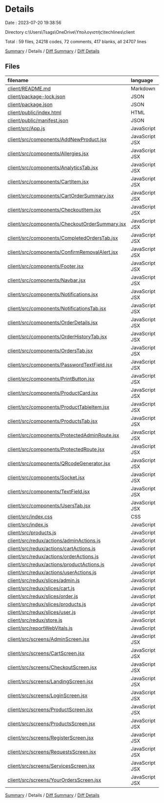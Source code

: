 # Details

Date : 2023-07-20 19:38:56

Directory c:\\Users\\Tsags\\OneDrive\\Υπολογιστής\\techlines\\client

Total : 59 files,  24218 codes, 72 comments, 417 blanks, all 24707 lines

[Summary](results.md) / Details / [Diff Summary](diff.md) / [Diff Details](diff-details.md)

## Files
| filename | language | code | comment | blank | total |
| :--- | :--- | ---: | ---: | ---: | ---: |
| [client/README.md](/client/README.md) | Markdown | 38 | 0 | 33 | 71 |
| [client/package-lock.json](/client/package-lock.json) | JSON | 19,676 | 0 | 1 | 19,677 |
| [client/package.json](/client/package.json) | JSON | 61 | 0 | 1 | 62 |
| [client/public/index.html](/client/public/index.html) | HTML | 16 | 0 | 3 | 19 |
| [client/public/manifest.json](/client/public/manifest.json) | JSON | 15 | 0 | 1 | 16 |
| [client/src/App.js](/client/src/App.js) | JavaScript | 92 | 0 | 3 | 95 |
| [client/src/components/AddNewProduct.jsx](/client/src/components/AddNewProduct.jsx) | JavaScript JSX | 231 | 1 | 12 | 244 |
| [client/src/components/Allergies.jsx](/client/src/components/Allergies.jsx) | JavaScript JSX | 71 | 0 | 7 | 78 |
| [client/src/components/AnalyticsTab.jsx](/client/src/components/AnalyticsTab.jsx) | JavaScript JSX | 171 | 22 | 28 | 221 |
| [client/src/components/CartItem.jsx](/client/src/components/CartItem.jsx) | JavaScript JSX | 55 | 0 | 3 | 58 |
| [client/src/components/CartOrderSummary.jsx](/client/src/components/CartOrderSummary.jsx) | JavaScript JSX | 43 | 0 | 4 | 47 |
| [client/src/components/CheckoutItem.jsx](/client/src/components/CheckoutItem.jsx) | JavaScript JSX | 34 | 14 | 3 | 51 |
| [client/src/components/CheckoutOrderSummary.jsx](/client/src/components/CheckoutOrderSummary.jsx) | JavaScript JSX | 112 | 0 | 7 | 119 |
| [client/src/components/CompletedOrdersTab.jsx](/client/src/components/CompletedOrdersTab.jsx) | JavaScript JSX | 46 | 0 | 3 | 49 |
| [client/src/components/ConfirmRemovalAlert.jsx](/client/src/components/ConfirmRemovalAlert.jsx) | JavaScript JSX | 38 | 0 | 5 | 43 |
| [client/src/components/Footer.jsx](/client/src/components/Footer.jsx) | JavaScript JSX | 48 | 0 | 2 | 50 |
| [client/src/components/Navbar.jsx](/client/src/components/Navbar.jsx) | JavaScript JSX | 224 | 0 | 15 | 239 |
| [client/src/components/Notifications.jsx](/client/src/components/Notifications.jsx) | JavaScript JSX | 121 | 0 | 11 | 132 |
| [client/src/components/NotificationsTab.jsx](/client/src/components/NotificationsTab.jsx) | JavaScript JSX | 4 | 0 | 2 | 6 |
| [client/src/components/OrderDetails.jsx](/client/src/components/OrderDetails.jsx) | JavaScript JSX | 196 | 5 | 13 | 214 |
| [client/src/components/OrderHistoryTab.jsx](/client/src/components/OrderHistoryTab.jsx) | JavaScript JSX | 62 | 0 | 5 | 67 |
| [client/src/components/OrdersTab.jsx](/client/src/components/OrdersTab.jsx) | JavaScript JSX | 95 | 0 | 7 | 102 |
| [client/src/components/PasswordTextField.jsx](/client/src/components/PasswordTextField.jsx) | JavaScript JSX | 25 | 0 | 2 | 27 |
| [client/src/components/PrintButton.jsx](/client/src/components/PrintButton.jsx) | JavaScript JSX | 7 | 0 | 3 | 10 |
| [client/src/components/ProductCard.jsx](/client/src/components/ProductCard.jsx) | JavaScript JSX | 110 | 5 | 6 | 121 |
| [client/src/components/ProductTableItem.jsx](/client/src/components/ProductTableItem.jsx) | JavaScript JSX | 222 | 0 | 8 | 230 |
| [client/src/components/ProductsTab.jsx](/client/src/components/ProductsTab.jsx) | JavaScript JSX | 115 | 0 | 6 | 121 |
| [client/src/components/ProtectedAdminRoute.jsx](/client/src/components/ProtectedAdminRoute.jsx) | JavaScript JSX | 7 | 0 | 3 | 10 |
| [client/src/components/ProtectedRoute.jsx](/client/src/components/ProtectedRoute.jsx) | JavaScript JSX | 7 | 0 | 3 | 10 |
| [client/src/components/QRcodeGenerator.jsx](/client/src/components/QRcodeGenerator.jsx) | JavaScript JSX | 27 | 0 | 5 | 32 |
| [client/src/components/Socket.jsx](/client/src/components/Socket.jsx) | JavaScript JSX | 49 | 1 | 13 | 63 |
| [client/src/components/TextField.jsx](/client/src/components/TextField.jsx) | JavaScript JSX | 14 | 0 | 2 | 16 |
| [client/src/components/UsersTab.jsx](/client/src/components/UsersTab.jsx) | JavaScript JSX | 156 | 1 | 6 | 163 |
| [client/src/index.css](/client/src/index.css) | CSS | 12 | 0 | 2 | 14 |
| [client/src/index.js](/client/src/index.js) | JavaScript | 14 | 0 | 3 | 17 |
| [client/src/products.js](/client/src/products.js) | JavaScript | 137 | 0 | 5 | 142 |
| [client/src/redux/actions/adminActions.js](/client/src/redux/actions/adminActions.js) | JavaScript | 292 | 0 | 35 | 327 |
| [client/src/redux/actions/cartActions.js](/client/src/redux/actions/cartActions.js) | JavaScript | 164 | 0 | 14 | 178 |
| [client/src/redux/actions/orderActions.js](/client/src/redux/actions/orderActions.js) | JavaScript | 41 | 0 | 7 | 48 |
| [client/src/redux/actions/productActions.js](/client/src/redux/actions/productActions.js) | JavaScript | 39 | 0 | 4 | 43 |
| [client/src/redux/actions/userActions.js](/client/src/redux/actions/userActions.js) | JavaScript | 99 | 0 | 15 | 114 |
| [client/src/redux/slices/admin.js](/client/src/redux/slices/admin.js) | JavaScript | 141 | 0 | 8 | 149 |
| [client/src/redux/slices/cart.js](/client/src/redux/slices/cart.js) | JavaScript | 82 | 14 | 12 | 108 |
| [client/src/redux/slices/order.js](/client/src/redux/slices/order.js) | JavaScript | 44 | 0 | 6 | 50 |
| [client/src/redux/slices/products.js](/client/src/redux/slices/products.js) | JavaScript | 43 | 0 | 4 | 47 |
| [client/src/redux/slices/user.js](/client/src/redux/slices/user.js) | JavaScript | 39 | 0 | 4 | 43 |
| [client/src/redux/store.js](/client/src/redux/store.js) | JavaScript | 16 | 0 | 3 | 19 |
| [client/src/reportWebVitals.js](/client/src/reportWebVitals.js) | JavaScript | 12 | 0 | 2 | 14 |
| [client/src/screens/AdminScreen.jsx](/client/src/screens/AdminScreen.jsx) | JavaScript JSX | 53 | 1 | 8 | 62 |
| [client/src/screens/CartScreen.jsx](/client/src/screens/CartScreen.jsx) | JavaScript JSX | 86 | 0 | 7 | 93 |
| [client/src/screens/CheckoutScreen.jsx](/client/src/screens/CheckoutScreen.jsx) | JavaScript JSX | 32 | 1 | 4 | 37 |
| [client/src/screens/LandingScreen.jsx](/client/src/screens/LandingScreen.jsx) | JavaScript JSX | 78 | 0 | 4 | 82 |
| [client/src/screens/LoginScreen.jsx](/client/src/screens/LoginScreen.jsx) | JavaScript JSX | 102 | 2 | 9 | 113 |
| [client/src/screens/ProductScreen.jsx](/client/src/screens/ProductScreen.jsx) | JavaScript JSX | 113 | 3 | 7 | 123 |
| [client/src/screens/ProductsScreen.jsx](/client/src/screens/ProductsScreen.jsx) | JavaScript JSX | 89 | 0 | 7 | 96 |
| [client/src/screens/RegisterScreen.jsx](/client/src/screens/RegisterScreen.jsx) | JavaScript JSX | 94 | 1 | 7 | 102 |
| [client/src/screens/RequestsScreen.jsx](/client/src/screens/RequestsScreen.jsx) | JavaScript JSX | 48 | 1 | 4 | 53 |
| [client/src/screens/ServicesScreen.jsx](/client/src/screens/ServicesScreen.jsx) | JavaScript JSX | 62 | 0 | 5 | 67 |
| [client/src/screens/YourOrdersScreen.jsx](/client/src/screens/YourOrdersScreen.jsx) | JavaScript JSX | 98 | 0 | 5 | 103 |

[Summary](results.md) / Details / [Diff Summary](diff.md) / [Diff Details](diff-details.md)